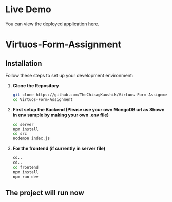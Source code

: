 # Live Demo

You can view the deployed application [here](https://virtuos-assignment.netlify.app/).

# Virtuos-Form-Assignment

## Installation

Follow these steps to set up your development environment:

1. **Clone the Repository**
   ```bash
   git clone https://github.com/TheChiragKaushik/Virtuos-Form-Assignment
   cd Virtuos-Form-Assignment

   
2. **First setup the Backend (Please use your own MongoDB url as Shown in env sample by making your own .env file)**
   ```bash
   cd server
   npm install
   cd src
   nodemon index.js
   

3. **For the frontend (if currently in server file)**
   ```bash
   cd..
   cd..
   cd frontend
   npm install
   npm run dev

## The project will run now
